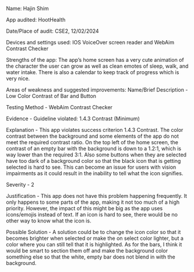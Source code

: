 Name: Hajin Shim


App audited: HootHealth


Date/Place of audit: CSE2, 12/02/2024


Devices and settings used: IOS VoiceOver screen reader and WebAim Contrast Checker

Strengths of the app: The app’s home screen has a very cute animation of the character the user can grow as well as clean emotes of sleep, walk, and water intake. There is also a calendar to keep track of progress which is very nice. 


Areas of weakness and suggested improvements:
Name/Brief Description - Low Color Contrast of Bar and Button


Testing Method - WebAim Contrast Checker


Evidence -  Guideline violated: 1.4.3 Contrast (Minimum)


Explanation - This app violates success criterion 1.4.3 Contrast. The color contrast between the background and some elements of the app do not meet the required contrast ratio. On the top left of the home screen, the contrast of an empty bar with the background is down to a 1.2:1, which is way lower than the required 3:1. Also some buttons when they are selected have too dark of a background color so that the black icon that is getting selected is hard to see. This can become an issue for users with vision impairments as it could result in the inability to tell what the icon signifies.


Severity - 2


Justification - This app does not have this problem happening frequently. It only happens to some parts of the app, making it not too much of a high priority. However, the impact of this might be big as the app uses icons/emojis instead of text. If an icon is hard to see, there would be no other way to know what the icon is.


Possible Solution - A solution could be to change the icon color so that it becomes brighter when selected or make the on select color lighter, but a color where you can still tell that it is highlighted. As for the bars, I think it would be smart to section them off and make the background color something else so that the white, empty bar does not blend in with the background.